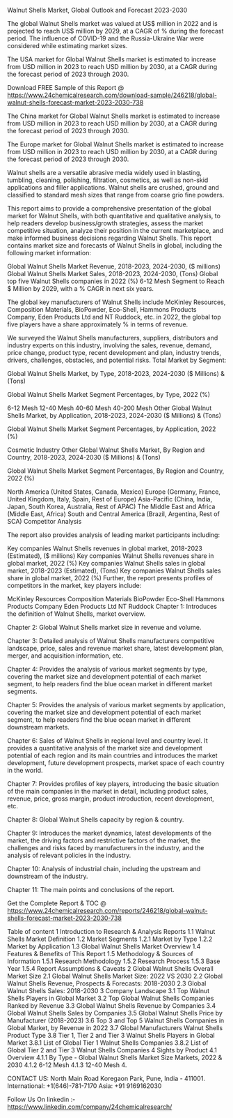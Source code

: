 Walnut Shells Market, Global Outlook and Forecast 2023-2030

The global Walnut Shells market was valued at US$ million in 2022 and is projected to reach US$ million by 2029, at a CAGR of % during the forecast period. The influence of COVID-19 and the Russia-Ukraine War were considered while estimating market sizes.

The USA market for Global Walnut Shells market is estimated to increase from USD million in 2023 to reach USD million by 2030, at a CAGR during the forecast period of 2023 through 2030.

Download FREE Sample of this Report @ https://www.24chemicalresearch.com/download-sample/246218/global-walnut-shells-forecast-market-2023-2030-738

The China market for Global Walnut Shells market is estimated to increase from USD million in 2023 to reach USD million by 2030, at a CAGR during the forecast period of 2023 through 2030.

The Europe market for Global Walnut Shells market is estimated to increase from USD million in 2023 to reach USD million by 2030, at a CAGR during the forecast period of 2023 through 2030.

Walnut shells are a versatile abrasive media widely used in blasting, tumbling, cleaning, polishing, filtration, cosmetics, as well as non-skid applications and filler applications. Walnut shells are crushed, ground and classified to standard mesh sizes that range from coarse grio fine powders.

This report aims to provide a comprehensive presentation of the global market for Walnut Shells, with both quantitative and qualitative analysis, to help readers develop business/growth strategies, assess the market competitive situation, analyze their position in the current marketplace, and make informed business decisions regarding Walnut Shells. This report contains market size and forecasts of Walnut Shells in global, including the following market information:

Global Walnut Shells Market Revenue, 2018-2023, 2024-2030, ($ millions)
Global Walnut Shells Market Sales, 2018-2023, 2024-2030, (Tons)
Global top five Walnut Shells companies in 2022 (%)
6-12 Mesh Segment to Reach $ Million by 2029, with a % CAGR in next six years.

The global key manufacturers of Walnut Shells include McKinley Resources, Composition Materials, BioPowder, Eco-Shell, Hammons Products Company, Eden Products Ltd and NT Ruddock, etc. in 2022, the global top five players have a share approximately % in terms of revenue.

We surveyed the Walnut Shells manufacturers, suppliers, distributors and industry experts on this industry, involving the sales, revenue, demand, price change, product type, recent development and plan, industry trends, drivers, challenges, obstacles, and potential risks. Total Market by Segment:

Global Walnut Shells Market, by Type, 2018-2023, 2024-2030 ($ Millions) & (Tons)

Global Walnut Shells Market Segment Percentages, by Type, 2022 (%)

6-12 Mesh
12-40 Mesh
40-60 Mesh
40-200 Mesh
Other
Global Walnut Shells Market, by Application, 2018-2023, 2024-2030 ($ Millions) & (Tons)

Global Walnut Shells Market Segment Percentages, by Application, 2022 (%)

Cosmetic
Industry
Other
Global Walnut Shells Market, By Region and Country, 2018-2023, 2024-2030 ($ Millions) & (Tons)

Global Walnut Shells Market Segment Percentages, By Region and Country, 2022 (%)

North America (United States, Canada, Mexico)
Europe (Germany, France, United Kingdom, Italy, Spain, Rest of Europe)
Asia-Pacific (China, India, Japan, South Korea, Australia, Rest of APAC)
The Middle East and Africa (Middle East, Africa)
South and Central America (Brazil, Argentina, Rest of SCA)
Competitor Analysis

The report also provides analysis of leading market participants including:

Key companies Walnut Shells revenues in global market, 2018-2023 (Estimated), ($ millions)
Key companies Walnut Shells revenues share in global market, 2022 (%)
Key companies Walnut Shells sales in global market, 2018-2023 (Estimated), (Tons)
Key companies Walnut Shells sales share in global market, 2022 (%)
Further, the report presents profiles of competitors in the market, key players include:

McKinley Resources
Composition Materials
BioPowder
Eco-Shell
Hammons Products Company
Eden Products Ltd
NT Ruddock
Chapter 1: Introduces the definition of Walnut Shells, market overview.

Chapter 2: Global Walnut Shells market size in revenue and volume.

Chapter 3: Detailed analysis of Walnut Shells manufacturers competitive landscape, price, sales and revenue market share, latest development plan, merger, and acquisition information, etc.

Chapter 4: Provides the analysis of various market segments by type, covering the market size and development potential of each market segment, to help readers find the blue ocean market in different market segments.

Chapter 5: Provides the analysis of various market segments by application, covering the market size and development potential of each market segment, to help readers find the blue ocean market in different downstream markets.

Chapter 6: Sales of Walnut Shells in regional level and country level. It provides a quantitative analysis of the market size and development potential of each region and its main countries and introduces the market development, future development prospects, market space of each country in the world.

Chapter 7: Provides profiles of key players, introducing the basic situation of the main companies in the market in detail, including product sales, revenue, price, gross margin, product introduction, recent development, etc.

Chapter 8: Global Walnut Shells capacity by region & country.

Chapter 9: Introduces the market dynamics, latest developments of the market, the driving factors and restrictive factors of the market, the challenges and risks faced by manufacturers in the industry, and the analysis of relevant policies in the industry.

Chapter 10: Analysis of industrial chain, including the upstream and downstream of the industry.

Chapter 11: The main points and conclusions of the report.

Get the Complete Report & TOC @ https://www.24chemicalresearch.com/reports/246218/global-walnut-shells-forecast-market-2023-2030-738

Table of content
1 Introduction to Research & Analysis Reports
1.1 Walnut Shells Market Definition
1.2 Market Segments
1.2.1 Market by Type
1.2.2 Market by Application
1.3 Global Walnut Shells Market Overview
1.4 Features & Benefits of This Report
1.5 Methodology & Sources of Information
1.5.1 Research Methodology
1.5.2 Research Process
1.5.3 Base Year
1.5.4 Report Assumptions & Caveats
2 Global Walnut Shells Overall Market Size
2.1 Global Walnut Shells Market Size: 2022 VS 2030
2.2 Global Walnut Shells Revenue, Prospects & Forecasts: 2018-2030
2.3 Global Walnut Shells Sales: 2018-2030
3 Company Landscape
3.1 Top Walnut Shells Players in Global Market
3.2 Top Global Walnut Shells Companies Ranked by Revenue
3.3 Global Walnut Shells Revenue by Companies
3.4 Global Walnut Shells Sales by Companies
3.5 Global Walnut Shells Price by Manufacturer (2018-2023)
3.6 Top 3 and Top 5 Walnut Shells Companies in Global Market, by Revenue in 2022
3.7 Global Manufacturers Walnut Shells Product Type
3.8 Tier 1, Tier 2 and Tier 3 Walnut Shells Players in Global Market
3.8.1 List of Global Tier 1 Walnut Shells Companies
3.8.2 List of Global Tier 2 and Tier 3 Walnut Shells Companies
4 Sights by Product
4.1 Overview
4.1.1 By Type - Global Walnut Shells Market Size Markets, 2022 & 2030
4.1.2 6-12 Mesh
4.1.3 12-40 Mesh
4.

CONTACT US:
North Main Road Koregaon Park, Pune, India - 411001.
International: +1(646)-781-7170
Asia: +91 9169162030

Follow Us On linkedin :- https://www.linkedin.com/company/24chemicalresearch/
